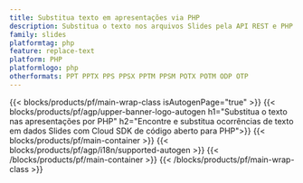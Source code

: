 ```yaml
---
title: Substitua texto em apresentações via PHP
description: Substitua o texto nos arquivos Slides pela API REST e PHP SDK de código aberto
family: slides
platformtag: php
feature: replace-text
platform: PHP
platformlogo: php
otherformats: PPT PPTX PPS PPSX PPTM PPSM POTX POTM ODP OTP
---
```


{{< blocks/products/pf/main-wrap-class isAutogenPage="true" >}}
{{< blocks/products/pf/agp/upper-banner-logo-autogen h1="Substitua o texto nas apresentações por PHP" h2="Encontre e substitua ocorrências de texto em dados Slides com Cloud SDK de código aberto para PHP">}}
{{< blocks/products/pf/main-container >}}
{{< blocks/products/pf/agp/i18n/supported-autogen >}}
{{< /blocks/products/pf/main-container >}}
{{< /blocks/products/pf/main-wrap-class >}}